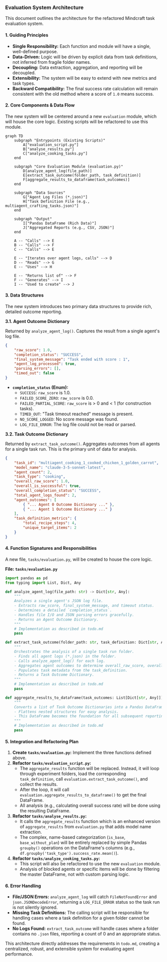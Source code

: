 ### **Evaluation System Architecture**

This document outlines the architecture for the refactored Mindcraft task evaluation system.

#### **1. Guiding Principles**

*   **Single Responsibility:** Each function and module will have a single, well-defined purpose.
*   **Data-Driven:** Logic will be driven by explicit data from task definitions, not inferred from fragile folder names.
*   **Decoupling:** Data extraction, aggregation, and reporting will be decoupled.
*   **Extensibility:** The system will be easy to extend with new metrics and task types.
*   **Backward Compatibility:** The final success rate calculation will remain consistent with the old method where a score of `1.0` means success.

#### **2. Core Components & Data Flow**

The new system will be centered around a new `evaluation` module, which will house the core logic. Existing scripts will be refactored to use this module.

```mermaid
graph TD
    subgraph "Entrypoints (Existing Scripts)"
        A["evaluation_script.py"]
        B["analyse_results.py"]
        C["analyze_cooking_tasks.py"]
    end

    subgraph "Core Evaluation Module (evaluation.py)"
        D[analyze_agent_log(file_path)]
        E[extract_task_outcome(folder_path, task_definition)]
        F[aggregate_results_to_dataframe(task_outcomes)]
    end

    subgraph "Data Sources"
        G["Agent Log Files (*.json)"]
        H["Task Definition File (e.g., multiagent_crafting_tasks.json)"]
    end

    subgraph "Output"
        I["Pandas DataFrame (Rich Data)"]
        J["Aggregated Reports (e.g., CSV, JSON)"]
    end

    A -- "Calls" --> E
    B -- "Calls" --> F
    C -- "Calls" --> E

    E -- "Iterates over agent logs, calls" --> D
    D -- "Reads" --> G
    E -- "Uses" --> H

    E -- "Returns list of" --> F
    F -- "Generates" --> I
    I -- "Used to create" --> J

```

#### **3. Data Structures**

The new system introduces two primary data structures to provide rich, detailed outcome reporting.

**3.1. Agent Outcome Dictionary**

Returned by `analyze_agent_log()`. Captures the result from a single agent's log file.

```json
{
    "raw_score": 1.0,
    "completion_status": "SUCCESS", 
    "final_system_message": "Task ended with score : 1",
    "agent_log_processed": true,
    "parsing_errors": [],
    "timed_out": false
}
```

*   **`completion_status` (Enum):**
    *   `SUCCESS`: `raw_score` is 1.0.
    *   `FAILED_SCORE_ZERO`: `raw_score` is 0.0.
    *   `FAILED_PARTIAL_SCORE`: `raw_score` is > 0 and < 1 (for construction tasks).
    *   `TIMED_OUT`: "Task timeout reached" message is present.
    *   `NO_SCORE_LOGGED`: No score message was found.
    *   `LOG_FILE_ERROR`: The log file could not be read or parsed.

**3.2. Task Outcome Dictionary**

Returned by `extract_task_outcome()`. Aggregates outcomes from all agents for a single task run. This is the primary unit of data for analysis.

```json
{
    "task_id": "multiagent_cooking_1_cooked_chicken_1_golden_carrot",
    "model_name": "claude-3-5-sonnet-latest",
    "agent_count": 2,
    "task_type": "cooking",
    "overall_raw_score": 1.0,
    "overall_is_successful": true,
    "overall_completion_status": "SUCCESS",
    "total_agent_logs_found": 2,
    "agent_outcomes": [
        { "... Agent 0 Outcome Dictionary ..." },
        { "... Agent 1 Outcome Dictionary ..." }
    ],
    "task_definition_metrics": {
        "total_recipe_steps": 4,
        "unique_target_items": 2
    }
}
```

#### **4. Function Signatures and Responsibilities**

A new file, `tasks/evaluation.py`, will be created to house the core logic.

**File: `tasks/evaluation.py`**

```python
import pandas as pd
from typing import List, Dict, Any

def analyze_agent_log(file_path: str) -> Dict[str, Any]:
    """
    Analyzes a single agent's JSON log file.
    - Extracts raw_score, final_system_message, and timeout status.
    - Determines a detailed `completion_status`.
    - Handles file I/O and JSON parsing errors gracefully.
    - Returns an Agent Outcome Dictionary.
    """
    # Implementation as described in todo.md
    pass

def extract_task_outcome(folder_path: str, task_definition: Dict[str, Any]) -> Dict[str, Any]:
    """
    Orchestrates the analysis of a single task run folder.
    - Finds all agent logs (*.json) in the folder.
    - Calls analyze_agent_log() for each log.
    - Aggregates agent outcomes to determine overall_raw_score, overall_is_successful, and overall_completion_status.
    - Populates task metadata from the task_definition.
    - Returns a Task Outcome Dictionary.
    """
    # Implementation as described in todo.md
    pass

def aggregate_results_to_dataframe(task_outcomes: List[Dict[str, Any]]) -> pd.DataFrame:
    """
    Converts a list of Task Outcome Dictionaries into a Pandas DataFrame.
    - Flattens nested structures for easy analysis.
    - This DataFrame becomes the foundation for all subsequent reporting and analysis.
    """
    # Implementation as described in todo.md
    pass
```

#### **5. Integration and Refactoring Plan**

1.  **Create `tasks/evaluation.py`:** Implement the three functions defined above.
2.  **Refactor `tasks/evaluation_script.py`:**
    *   The `aggregate_results` function will be replaced. Instead, it will loop through experiment folders, load the corresponding `task_definition`, call `evaluation.extract_task_outcome()`, and collect the results.
    *   After the loop, it will call `evaluation.aggregate_results_to_dataframe()` to get the final DataFrame.
    *   All analysis (e.g., calculating overall success rate) will be done using the resulting DataFrame.
3.  **Refactor `tasks/analyse_results.py`:**
    *   It calls the `aggregate_results` function which is an enhanced version of `aggregate_results` from `evaluation.py` that adds model name extraction.
    *   The complex, name-based categorization (`is_base`, `base_without_plan`) will be entirely replaced by simple Pandas `groupby()` operations on the DataFrame's columns (e.g., `df.groupby('task_type').success_rate.mean()`).
4.  **Refactor `tasks/analyze_cooking_tasks.py`:**
    *   This script will also be refactored to use the new `evaluation` module.
    *   Analysis of blocked agents or specific items will be done by filtering the master DataFrame, not with custom parsing logic.

#### **6. Error Handling**

*   **File/JSON Errors:** `analyze_agent_log` will catch `FileNotFoundError` and `json.JSONDecodeError`, returning a `LOG_FILE_ERROR` status so the task run is not silently ignored.
*   **Missing Task Definitions:** The calling script will be responsible for handling cases where a task definition for a given folder cannot be found.
*   **No Logs Found:** `extract_task_outcome` will handle cases where a folder contains no `.json` files, reporting a count of 0 and an appropriate status.

This architecture directly addresses the requirements in `todo.md`, creating a centralized, robust, and extensible system for evaluating agent performance.